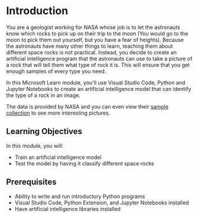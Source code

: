 # Introduction

You are a geologist working for NASA whose job is to let the astronauts know which rocks to pick up on their trip to the moon (You would go to the moon to pick them out yourself, but you have a fear of heights). Because the astronauts have many other things to learn, teaching them about different space rocks is not practical. Instead, you decide to create an artificial intelligence program that the astronauts can use to take a picture of a rock that will tell them what type of rock it is. This will ensure that you get enough samples of every type you need.

In this Microsoft Learn module, you'll use Visual Studio Code, Python and Jupyter Notebooks to create an artificial intelligence model that can identify the type of a rock in an image.

The data is provided by NASA and you can even view their [sample collection](https://curator.jsc.nasa.gov/lunar/samplecatalog/index.cfm) to see more interesting pictures.

## Learning Objectives

In this module, you will:

- Train an artificial intelligence model
- Test the model by having it classify different space rocks

## Prerequisites

- Ability to write and run introductory Python programs
- Visual Studio Code, Python Extension, and Jupyter Notebooks installed
- Have artificial intelligence libraries installed
